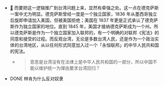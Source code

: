 - [📌](<http://localhost:7026/reading/147?title=在血与火之间：俄乌战争背景下，中国的「反分裂」叙事困境 - Turbulence#id=1651509084272>) 而要把这一逻辑推广到台湾问题上来，显然有牵强之处。这一点在德克萨斯一案中尤为明显。德克萨斯曾经一度是一个独立国家，1836 年从墨西哥独立后旋即申请加入美国，但被美国拒绝；美国在 1837 年更是正式承认了德克萨斯作为独立国家的地位。直到 1845 年，美国才接纳德克萨斯成为一个州。所以德克萨斯是作为一个独立国家加入联邦的，有一个明确的对联邦《宪法》的同意和接受的过程。而反观台湾，无论是多数台湾人民，还是作为一个政治实体的台湾地区，从以任何形式同意加入过一个「永恒联邦」的中华人民共和国的宪法。
	- > 意思是台湾没有在法律上是中华人民共和国的一部分，所以中国不能以维护统一为理由要求台湾回归？
- DONE 林肯为什么反对奴隶